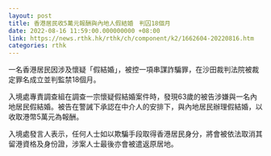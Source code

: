 ```yaml
---
layout: post
title: 香港居民收5萬元報酬與內地人假結婚　判囚18個月
date: 2022-08-16 11:59:00.000000000 +08:00
link: https://news.rthk.hk/rthk/ch/component/k2/1662604-20220816.htm
categories: rthk
---
```


一名香港居民因涉及懷疑「假結婚」，被控一項串謀詐騙罪，在沙田裁判法院被裁定罪名成立並判監禁18個月。

入境處專責調查組在調查一宗懷疑假結婚案件時，發現63歲的被告涉嫌與一名內地居民假結婚。被告在警誡下承認在中介人的安排下，與內地居民辦理假結婚，以收取港幣5萬元為報酬。

入境處發言人表示，任何人士如以欺騙手段取得香港居民身分，將會被依法取消其留港資格及身份證，涉案人士最後亦會被遣返原居地。
